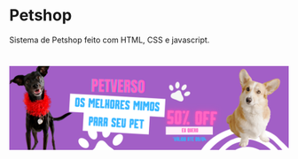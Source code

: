 # Petshop

Sistema de Petshop feito com HTML, CSS e javascript.
#

<img alt="test" src="assets/cachorro.png" />
